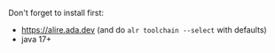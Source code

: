 Don't forget to install first:
- https://alire.ada.dev (and do ```alr toolchain --select``` with defaults)
- java 17+
